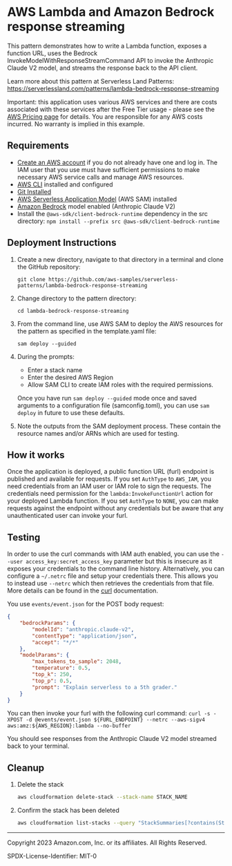 # AWS Lambda and Amazon Bedrock response streaming

This pattern demonstrates how to write a Lambda function, exposes a function URL, uses the Bedrock InvokeModelWithResponseStreamCommand API to invoke the Anthropic Claude V2 model, and streams the response back to the API client.

Learn more about this pattern at Serverless Land Patterns: https://serverlessland.com/patterns/lambda-bedrock-response-streaming

Important: this application uses various AWS services and there are costs associated with these services after the Free Tier usage - please see the [AWS Pricing page](https://aws.amazon.com/pricing/) for details. You are responsible for any AWS costs incurred. No warranty is implied in this example.

## Requirements

* [Create an AWS account](https://portal.aws.amazon.com/gp/aws/developer/registration/index.html) if you do not already have one and log in. The IAM user that you use must have sufficient permissions to make necessary AWS service calls and manage AWS resources.
* [AWS CLI](https://docs.aws.amazon.com/cli/latest/userguide/install-cliv2.html) installed and configured
* [Git Installed](https://git-scm.com/book/en/v2/Getting-Started-Installing-Git)
* [AWS Serverless Application Model](https://docs.aws.amazon.com/serverless-application-model/latest/developerguide/serverless-sam-cli-install.html) (AWS SAM) installed
* [Amazon Bedrock](https://docs.aws.amazon.com/bedrock/latest/userguide/model-access.html) model enabled (Anthropic Claude V2)
* Install the `@aws-sdk/client-bedrock-runtime` dependency in the src directory: `npm install --prefix src @aws-sdk/client-bedrock-runtime`

## Deployment Instructions

1. Create a new directory, navigate to that directory in a terminal and clone the GitHub repository:
    ```
    git clone https://github.com/aws-samples/serverless-patterns/lambda-bedrock-response-streaming
    ```
1. Change directory to the pattern directory:
    ```
    cd lambda-bedrock-response-streaming
    ```
1. From the command line, use AWS SAM to deploy the AWS resources for the pattern as specified in the template.yaml file:
    ```
    sam deploy --guided
    ```
1. During the prompts:
    * Enter a stack name
    * Enter the desired AWS Region
    * Allow SAM CLI to create IAM roles with the required permissions.

    Once you have run `sam deploy --guided` mode once and saved arguments to a configuration file (samconfig.toml), you can use `sam deploy` in future to use these defaults.

1. Note the outputs from the SAM deployment process. These contain the resource names and/or ARNs which are used for testing.

## How it works

Once the application is deployed, a public function URL (furl) endpoint is published and available for requests. If you set `AuthType` to `AWS_IAM`, you need credentials from an IAM user or IAM role to sign the requests. The credentials need permission for the `lambda:InvokeFunctionUrl` action for your deployed Lambda function. If you set `AuthType` to `NONE`, you can make requests against the endpoint without any credentials but be aware that any unauthenticated user can invoke your furl.

## Testing

In order to use the curl commands with IAM auth enabled, you can use the `--user access_key:secret_access_key` parameter but this is insecure as it exposes your credentials to the command line history. Alternatively, you can configure a `~/.netrc` file and setup your credentials there. This allows you to instead use `--netrc` which then retrieves the credentials from that file. More details can be found in the [curl](https://everything.curl.dev/usingcurl/netrc) documentation.

You use `events/event.json` for the POST body request:

```json
{
    "bedrockParams": {
        "modelId": "anthropic.claude-v2",
        "contentType": "application/json",
        "accept": "*/*"
    },
    "modelParams": {
        "max_tokens_to_sample": 2048,
        "temperature": 0.5,
        "top_k": 250,
        "top_p": 0.5,
        "prompt": "Explain serverless to a 5th grader."
    }
}
```

You can then invoke your furl with the following curl command: `curl -s -XPOST -d @events/event.json ${FURL_ENDPOINT} --netrc --aws-sigv4 aws:amz:${AWS_REGION}:lambda --no-buffer`

You should see responses from the Anthropic Claude V2 model streamed back to your terminal.

## Cleanup

1. Delete the stack
    ```bash
    aws cloudformation delete-stack --stack-name STACK_NAME
    ```
1. Confirm the stack has been deleted
    ```bash
    aws cloudformation list-stacks --query "StackSummaries[?contains(StackName,'STACK_NAME')].StackStatus"
    ```
----
Copyright 2023 Amazon.com, Inc. or its affiliates. All Rights Reserved.

SPDX-License-Identifier: MIT-0